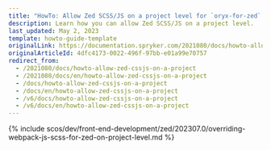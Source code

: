 ```yaml
---
title: "HowTo: Allow Zed SCSS/JS on a project level for `oryx-for-zed` version 2.13.0 and later"
description: Learn how you can allow Zed SCSS/JS on a project level.
last_updated: May 2, 2023
template: howto-guide-template
originalLink: https://documentation.spryker.com/2021080/docs/howto-allow-zed-cssjs-on-a-project
originalArticleId: 4dfc4173-0022-496f-97bb-e01a99e70757
redirect_from:
  - /2021080/docs/howto-allow-zed-cssjs-on-a-project
  - /2021080/docs/en/howto-allow-zed-cssjs-on-a-project
  - /docs/howto-allow-zed-cssjs-on-a-project
  - /docs/en/howto-allow-zed-cssjs-on-a-project
  - /v6/docs/howto-allow-zed-cssjs-on-a-project
  - /v6/docs/en/howto-allow-zed-cssjs-on-a-project
---
```


{% include scos/dev/front-end-development/zed/202307.0/overriding-webpack-js-scss-for-zed-on-project-level.md %} <!-- To edit, see /_includes/scos/dev/front-end-development/zed/202307.0/overriding-webpack-js-scss-for-zed-on-project-level.md -->
